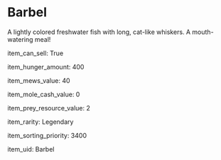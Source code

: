# Barbel

A lightly colored freshwater fish with long, cat-like whiskers. A mouth-watering meal!

item_can_sell: True

item_hunger_amount: 400

item_mews_value: 40

item_mole_cash_value: 0

item_prey_resource_value: 2

item_rarity: Legendary

item_sorting_priority: 3400

item_uid: Barbel